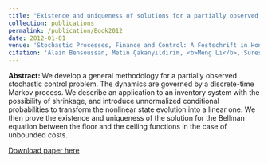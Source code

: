 ```yaml
---
title: "Existence and uniqueness of solutions for a partially observed stochastic control problem"
collection: publications
permalink: /publication/Book2012
date: 2012-01-01
venue: 'Stochastic Processes, Finance and Control: A Festschrift in Honor of Robert J. Elliott, S. Cohen, D. Madan, T. K. Siu, and H. Yang (eds.)'
citation: 'Alain Bensoussan, Metin Çakanyildirim, <b>Meng Li</b>, Suresh P. Sethi, &quot;Existence and uniqueness of solutions for a partially observed stochastic control problem.&quot; <i>Stochastic Processes, Finance and Control: A Festschrift in Honor of Robert J. Elliott, S. Cohen, D. Madan, T. K. Siu, and H. Yang (eds.)</i>, World Scientific, 2012, 393–413'
---
```

<b>Abstract: </b>We develop a general methodology for a partially observed stochastic control problem. The dynamics are governed by a discrete-time Markov process. We describe an application to an inventory system with the possibility of shrinkage, and introduce unnormalized conditional probabilities to transform the nonlinear state evolution into a linear one. We then prove the existence and uniqueness of the solution for the Bellman equation between the floor and the ceiling functions in the case of unbounded costs.

[Download paper here](https://www.worldscientific.com/doi/pdf/10.1142/9789814383318_0017)
